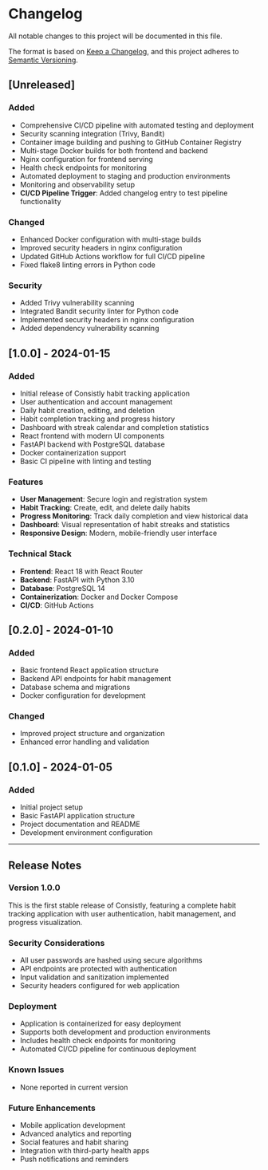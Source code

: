 # Changelog

All notable changes to this project will be documented in this file.

The format is based on [Keep a Changelog](https://keepachangelog.com/en/1.0.0/),
and this project adheres to [Semantic Versioning](https://semver.org/spec/v2.0.0.html).

## [Unreleased]

### Added

- Comprehensive CI/CD pipeline with automated testing and deployment
- Security scanning integration (Trivy, Bandit)
- Container image building and pushing to GitHub Container Registry
- Multi-stage Docker builds for both frontend and backend
- Nginx configuration for frontend serving
- Health check endpoints for monitoring
- Automated deployment to staging and production environments
- Monitoring and observability setup
- **CI/CD Pipeline Trigger**: Added changelog entry to test pipeline functionality

### Changed

- Enhanced Docker configuration with multi-stage builds
- Improved security headers in nginx configuration
- Updated GitHub Actions workflow for full CI/CD pipeline
- Fixed flake8 linting errors in Python code

### Security

- Added Trivy vulnerability scanning
- Integrated Bandit security linter for Python code
- Implemented security headers in nginx configuration
- Added dependency vulnerability scanning

## [1.0.0] - 2024-01-15

### Added

- Initial release of Consistly habit tracking application
- User authentication and account management
- Daily habit creation, editing, and deletion
- Habit completion tracking and progress history
- Dashboard with streak calendar and completion statistics
- React frontend with modern UI components
- FastAPI backend with PostgreSQL database
- Docker containerization support
- Basic CI pipeline with linting and testing

### Features

- **User Management**: Secure login and registration system
- **Habit Tracking**: Create, edit, and delete daily habits
- **Progress Monitoring**: Track daily completion and view historical data
- **Dashboard**: Visual representation of habit streaks and statistics
- **Responsive Design**: Modern, mobile-friendly user interface

### Technical Stack

- **Frontend**: React 18 with React Router
- **Backend**: FastAPI with Python 3.10
- **Database**: PostgreSQL 14
- **Containerization**: Docker and Docker Compose
- **CI/CD**: GitHub Actions

## [0.2.0] - 2024-01-10

### Added

- Basic frontend React application structure
- Backend API endpoints for habit management
- Database schema and migrations
- Docker configuration for development

### Changed

- Improved project structure and organization
- Enhanced error handling and validation

## [0.1.0] - 2024-01-05

### Added

- Initial project setup
- Basic FastAPI application structure
- Project documentation and README
- Development environment configuration

---

## Release Notes

### Version 1.0.0

This is the first stable release of Consistly, featuring a complete habit tracking application with user authentication, habit management, and progress visualization.

### Security Considerations

- All user passwords are hashed using secure algorithms
- API endpoints are protected with authentication
- Input validation and sanitization implemented
- Security headers configured for web application

### Deployment

- Application is containerized for easy deployment
- Supports both development and production environments
- Includes health check endpoints for monitoring
- Automated CI/CD pipeline for continuous deployment

### Known Issues

- None reported in current version

### Future Enhancements

- Mobile application development
- Advanced analytics and reporting
- Social features and habit sharing
- Integration with third-party health apps
- Push notifications and reminders
